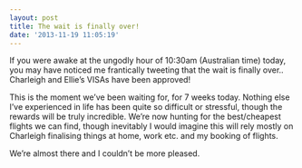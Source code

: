 ```yaml
---
layout: post
title: The wait is finally over!
date: '2013-11-19 11:05:19'
---
```


<p>If you were awake at the ungodly hour of 10:30am (Australian time) today, you may have noticed me frantically tweeting that the wait is finally over.. Charleigh and Ellie&rsquo;s VISAs have been approved!<!--more--></p>
<p>This is the moment we&rsquo;ve been waiting for, for 7 weeks today. Nothing else I&rsquo;ve experienced in life has been quite so difficult or stressful, though the rewards will be truly incredible. We&rsquo;re now hunting for the best/cheapest flights we can find, though inevitably I would imagine this will rely mostly on Charleigh finalising things at home, work etc. and my booking of flights.</p>
<p>We&rsquo;re almost there and I couldn&rsquo;t be more pleased.</p>
